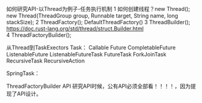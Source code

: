 如何研究API-以Thread为例子-任务执行机制
1 如何创建线程？new Thread(); new Thread(ThreadGroup group, Runnable target, String name, long stackSize);
2 ThreadFactory();   DefaultThreadFactory()
3 ThreadBuilder();   https://doc.rust-lang.org/std/thread/struct.Builder.html   
4 ThreadFactoryBuilder();   


从Thread到TaskExectors
Task：
Callable
Future
CompletableFuture
ListenableFuture
ListenableFutureTask
FutureTask
ForkJoinTask
RecursiveTask
RecursiveAction

SpringTask：



ThreadFactoryBuilder
API
研究API时候，公有API必须全部看！！！！，因为提现了API设计。